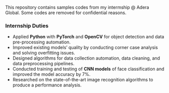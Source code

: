 
This repository contains samples codes from my intermship @ Adera Global. 
Some codes are removed for confidential reasons.

### Internship Duties

- Applied **Python** with **PyTorch** and **OpenCV** for object detection and data pre-processing automation.
- Improved existing models’ quality by conducting corner case analysis and solving overfitting issues.
- Designed algorithms for data collection automation, data cleaning, and data preprocessing pipelines.
- Conducted training and testing of **CNN models** of face classification and improved the model accuracy by 7%.
- Researched on the state-of-the-art image recognition algorithms to produce a performance analysis.
